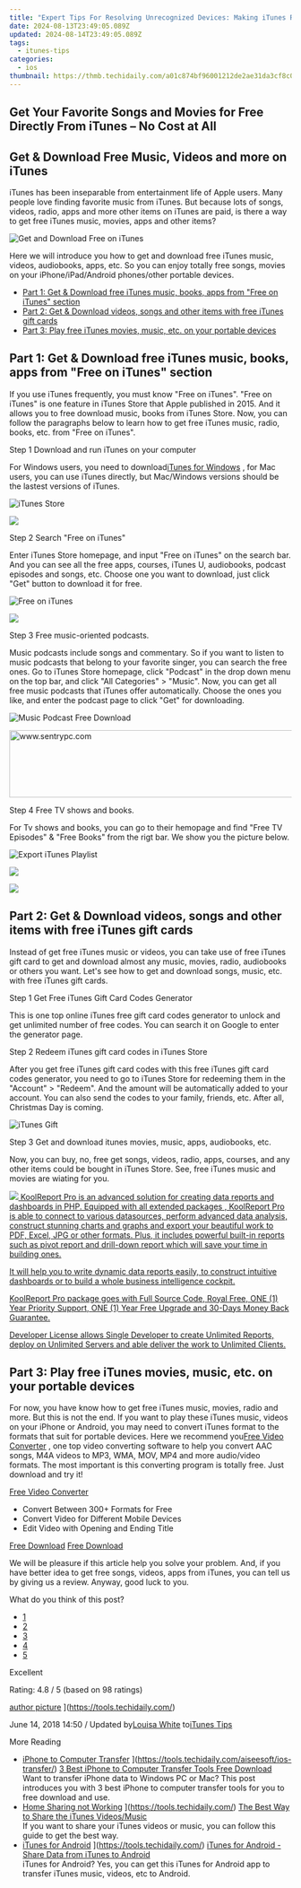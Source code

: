 ```yaml
---
title: "Expert Tips For Resolving Unrecognized Devices: Making iTunes Recognize Your iPhone, iPad, or iPod Again"
date: 2024-08-13T23:49:05.089Z
updated: 2024-08-14T23:49:05.089Z
tags:
  - itunes-tips
categories:
  - ios
thumbnail: https://thmb.techidaily.com/a01c874bf96001212de2ae31da3cf8c01bb85a8c094ea57055633d7f6bda8cb6.jpg
---
```


## Get Your Favorite Songs and Movies for Free Directly From iTunes – No Cost at All

## Get & Download Free Music, Videos and more on iTunes

 iTunes has been inseparable from entertainment life of Apple users. Many people love finding favorite music from iTunes. But because lots of songs, videos, radio, apps and more other items on iTunes are paid, is there a way to get free iTunes music, movies, apps and other items?

![Get and Download Free on iTunes](https://www.aiseesoft.com/images/tutorial/free-on-itunes-download/get-download-free-on-itunes.jpg)

 Here we will introduce you how to get and download free iTunes music, videos, audiobooks, apps, etc. So you can enjoy totally free songs, movies on your iPhone/iPad/Android phones/other portable devices.

* [Part 1: Get & Download free iTunes music, books, apps from "Free on iTunes" section](https://tools.techidaily.com/)
* [Part 2: Get & Download videos, songs and other items with free iTunes gift cards](https://tools.techidaily.com/)
* [Part 3: Play free iTunes movies, music, etc. on your portable devices](https://tools.techidaily.com/)

## Part 1: Get & Download free iTunes music, books, apps from "Free on iTunes" section

 If you use iTunes frequently, you must know "Free on iTunes". "Free on iTunes" is one feature in iTunes Store that Apple published in 2015\. And it allows you to free download music, books from iTunes Store. Now, you can follow the paragraphs below to learn how to get free iTunes music, radio, books, etc. from "Free on iTunes".

Step 1 Download and run iTunes on your computer

 For Windows users, you need to download[iTunes for Windows](https://tools.techidaily.com/) , for Mac users, you can use iTunes directly, but Mac/Windows versions should be the lastest versions of iTunes.

![iTunes Store](https://www.aiseesoft.com/images/tutorial/free-on-itunes-download/itunes-store-homepage.jpg)
<!-- affiliate ads begin -->
<a href="https://store.massmailsoftware.com/order/checkout.php?PRODS=1095219&QTY=1&AFFILIATE=108875&CART=1"><img src="https://secure.avangate.com/images/merchant/dc87c13749315c7217cdc4ac692e704c/banera_for_partners-20_%281%29.jpg" border="0"></a>
<!-- affiliate ads end -->

Step 2 Search "Free on iTunes"

 Enter iTunes Store homepage, and input "Free on iTunes" on the search bar. And you can see all the free apps, courses, iTunes U, audiobooks, podcast episodes and songs, etc. Choose one you want to download, just click "Get" button to download it for free.

![Free on iTunes](https://www.aiseesoft.com/images/tutorial/free-on-itunes-download/free-on-itunes.jpg)
<!-- affiliate ads begin -->
<a href="https://estore.macxdvd.com/order/checkout.php?PRODS=4526659&QTY=1&AFFILIATE=108875&CART=1"><img src="https://www.macxdvd.com/affiliate/new-banner/vcp-500x500.jpg" border="0"></a>
<!-- affiliate ads end -->

Step 3 Free music-oriented podcasts.

 Music podcasts include songs and commentary. So if you want to listen to music podcasts that belong to your favorite singer, you can search the free ones. Go to iTunes Store homepage, click "Podcast" in the drop down menu on the top bar, and click "All Categories" > "Music". Now, you can get all free music podcasts that iTunes offer automatically. Choose the ones you like, and enter the podcast page to click "Get" for downloading.

![Music Podcast Free Download](https://www.aiseesoft.com/images/tutorial/free-on-itunes-download/music-podcast.jpg)
<!-- affiliate ads begin -->
<a href="https://sentrypc.7eer.net/c/5597632/398457/3022" target="_top" id="398457"><img src="//a.impactradius-go.com/display-ad/3022-398457" border="0" alt="www.sentrypc.com" width="980" height="120"/></a><img height="0" width="0" src="https://sentrypc.7eer.net/i/5597632/398457/3022" style="position:absolute;visibility:hidden;" border="0" />
<!-- affiliate ads end -->

Step 4 Free TV shows and books.

 For Tv shows and books, you can go to their hemopage and find "Free TV Episodes" & "Free Books" from the rigt bar. We show you the picture below.

![Export iTunes Playlist](https://www.aiseesoft.com/images/tutorial/free-on-itunes-download/free-tv-shows.jpg)
<!-- affiliate ads begin -->
<a href="https://secure.2checkout.com/order/checkout.php?PRODS=4620778&QTY=1&AFFILIATE=108875&CART=1"><img src="https://secure.avangate.com/images/merchant/07dd4d5a72f5740ef0f035f201951476/300__250banner.jpg" border="0"></a>
<!-- affiliate ads end -->

<!-- affiliate ads begin -->
<a href="https://shop.mondly.com/affiliate.php?ACCOUNT=ATISTUDI&AFFILIATE=108875&PATH=https%3A%2F%2Fwww.mondly.com%3FAFFILIATE%3D108875%26RESOURCE%3D%2BEducational%2B300x600%2B"><img src="https://secure.avangate.com/images/merchant/69c418c33ec2e1a4267fa9bb77fa1428/educational-300x600.gif" border="0"></a>
<!-- affiliate ads end -->
## Part 2: Get & Download videos, songs and other items with free iTunes gift cards

 Instead of get free iTunes music or videos, you can take use of free iTunes gift card to get and download almost any music, movies, radio, audiobooks or others you want. Let's see how to get and download songs, music, etc. with free iTunes gift cards.

Step 1 Get Free iTunes Gift Card Codes Generator

 This is one top online iTunes free gift card codes generator to unlock and get unlimited number of free codes. You can search it on Google to enter the generator page.

Step 2 Redeem iTunes gift card codes in iTunes Store

 After you get free iTunes gift card codes with this free iTunes gift card codes generator, you need to go to iTunes Store for redeeming them in the "Account" > "Redeem". And the amount will be automatically added to your account. You can also send the codes to your family, friends, etc. After all, Christmas Day is coming.

![iTunes Gift](https://www.aiseesoft.com/images/tutorial/free-on-itunes-download/redeem-itunes-gift-card.jpg)

Step 3 Get and download itunes movies, music, apps, audiobooks, etc.

 Now, you can buy, no, free get songs, videos, radio, apps, courses, and any other items could be bought in iTunes Store. See, free iTunes music and movies are wiating for you.

<!-- affiliate ads begin -->
<a href="https://secure.2checkout.com/order/checkout.php?PRODS=4737285&QTY=1&AFFILIATE=108875&CART=1"><img src="https://secure.avangate.com/images/merchant/b2f83c409ce63012229fb9cd465bdcfe/products/copy_reporting_system.png" border="0">  KoolReport Pro  is an advanced solution for creating data reports and dashboards in PHP. Equipped with all  extended packages , KoolReport Pro is able to connect to various datasources, perform advanced data analysis, construct stunning charts and graphs and export your beautiful work to PDF, Excel, JPG or other formats. Plus, it includes powerful built-in reports such as pivot report and drill-down report which will save your time in building ones. 

 It will help you to write dynamic data reports easily, to construct intuitive dashboards or to build a whole business intelligence cockpit. 

  KoolReport Pro  package goes with Full Source Code, Royal Free, ONE (1) Year Priority Support, ONE (1) Year Free Upgrade and 30-Days Money Back Guarantee. 

  Developer License  allows  Single Developer  to create Unlimited Reports, deploy on Unlimited Servers and able deliver the work to Unlimited Clients. </a>
<!-- affiliate ads end -->
## Part 3: Play free iTunes movies, music, etc. on your portable devices

 For now, you have know how to get free iTunes music, movies, radio and more. But this is not the end. If you want to play these iTunes music, videos on your iPhone or Android, you may need to convert iTunes format to the formats that suit for portable devices. Here we recommend you[Free Video Converter](https://tools.techidaily.com/aiseesoft/video-converter-ultimate/) , one top video converting software to help you convert AAC songs, M4A videos to MP3, WMA, MOV, MP4 and more audio/video formats. The most important is this converting program is totally free. Just download and try it!

[](https://secure.2checkout.com/order/cart.php?PRODS=4575878&QTY=1&AFFILIATE=108875) [](https://secure.2checkout.com/order/cart.php?PRODS=4594445&QTY=1&AFFILIATE=108875)

[Free Video Converter](https://tools.techidaily.com/aiseesoft/video-converter-ultimate/)

* Convert Between 300+ Formats for Free
* Convert Video for Different Mobile Devices
* Edit Video with Opening and Ending Title

[Free Download](https://secure.2checkout.com/order/cart.php?PRODS=4575878&QTY=1&AFFILIATE=108875) [Free Download](https://secure.2checkout.com/order/cart.php?PRODS=4594445&QTY=1&AFFILIATE=108875)

 We will be pleasure if this article help you solve your problem. And, if you have better idea to get free songs, videos, apps from iTunes, you can tell us by giving us a review. Anyway, good luck to you.

What do you think of this post?

* [1](https://tools.techidaily.com/)
* [2](https://tools.techidaily.com/)
* [3](https://tools.techidaily.com/)
* [4](https://tools.techidaily.com/)
* [5](https://tools.techidaily.com/)

Excellent

Rating: 4.8 / 5 (based on 98 ratings)

[author picture](https://www.aiseesoft.com/images/author/louisa.png) ](https://tools.techidaily.com/)

 June 14, 2018 14:50 / Updated by[Louisa White](https://tools.techidaily.com/) to[iTunes Tips](https://tools.techidaily.com/)

More Reading

* [iPhone to Computer Transfer](https://www.aiseesoft.com/images/more-reading/iphone-to-computer-transfer-s.jpg) ](https://tools.techidaily.com/aiseesoft/ios-transfer/) [3 Best iPhone to Computer Transfer Tools Free Download](https://tools.techidaily.com/aiseesoft/ios-transfer/)  
 Want to transfer iPhone data to Windows PC or Mac? This post introduces you with 3 best iPhone to computer transfer tools for you to free download and use.
* [Home Sharing not Working](https://www.aiseesoft.com/images/more-reading/itunes-home-sharing-not-working-s.jpg) ](https://tools.techidaily.com/) [The Best Way to Share the iTunes Videos/Music](https://tools.techidaily.com/)  
 If you want to share your iTunes videos or music, you can follow this guide to get the best way.
* [iTunes for Android](https://www.aiseesoft.com/images/more-reading/itunes-for-android-s.jpg) ](https://tools.techidaily.com/) [iTunes for Android - Share Data from iTunes to Android](https://tools.techidaily.com/)  
 iTunes for Android? Yes, you can get this iTunes for Android app to transfer iTunes music, videos, etc to Android.

<ins class="adsbygoogle"
     style="display:block"
     data-ad-format="autorelaxed"
     data-ad-client="ca-pub-7571918770474297"
     data-ad-slot="1223367746"></ins>



<ins class="adsbygoogle"
     style="display:block"
     data-ad-client="ca-pub-7571918770474297"
     data-ad-slot="8358498916"
     data-ad-format="auto"
     data-full-width-responsive="true"></ins>
